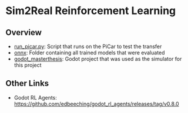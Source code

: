 # Sim2Real Reinforcement Learning
## Overview
- [run_picar.py](run_picar.py): Script that runs on the PiCar to test the transfer
- [onnx](/onnx/): Folder containing all trained models that were evaluated
- [godot_masterthesis](/godot_masterthesis/): Godot project that was used as the simulator for this project



## Other Links
- Godot RL Agents: https://github.com/edbeeching/godot_rl_agents/releases/tag/v0.8.0
